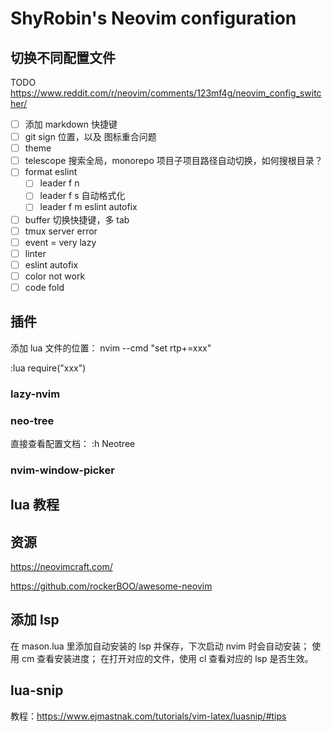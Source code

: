 # ShyRobin's Neovim configuration

## 切换不同配置文件

TODO
<https://www.reddit.com/r/neovim/comments/123mf4g/neovim_config_switcher/>

- [ ] 添加 markdown 快捷键
- [ ] git sign 位置，以及 图标重合问题
- [ ] theme
- [ ] telescope 搜索全局，monorepo 项目子项目路径自动切换，如何搜根目录？
- [ ] format eslint
  - [ ] leader f n
  - [ ] leader f s 自动格式化
  - [ ] leader f m eslint autofix
- [ ] buffer 切换快捷键，多 tab
- [ ] tmux server error
- [ ] event = very lazy
- [ ] linter
- [ ] eslint autofix
- [ ] color not work
- [ ] code fold

## 插件

添加 lua 文件的位置：
nvim --cmd "set rtp+=xxx"

:lua require("xxx")

### lazy-nvim

### neo-tree

直接查看配置文档：
:h Neotree

### nvim-window-picker

## lua 教程

## 资源

<https://neovimcraft.com/>

<https://github.com/rockerBOO/awesome-neovim>

## 添加 lsp

在 mason.lua 里添加自动安装的 lsp 并保存，下次启动 nvim 时会自动安装；
使用 <leader>cm 查看安装进度；
在打开对应的文件，使用 <leader>cl 查看对应的 lsp 是否生效。

## lua-snip

教程：<https://www.ejmastnak.com/tutorials/vim-latex/luasnip/#tips>
